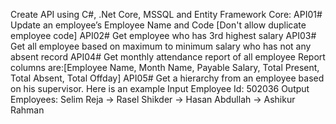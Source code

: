 Create API using C#, .Net Core, MSSQL and Entity Framework Core:
API01# Update an employee’s Employee Name and Code [Don't allow duplicate employee code]
API02# Get employee who has 3rd highest salary
API03# Get all employee based on maximum to minimum salary who has not any absent record
API04# Get monthly attendance report of all employee Report columns are:[Employee Name, Month Name, Payable Salary, Total Present, Total Absent, Total Offday]
API05# Get a hierarchy from an employee based on his supervisor. Here is an example
Input Employee Id: 502036
Output Employees: Selim Reja -> Rasel Shikder -> Hasan Abdullah -> Ashikur Rahman
